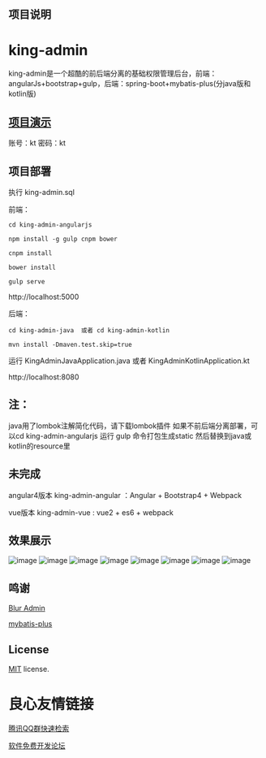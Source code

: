 ## 项目说明
# king-admin
king-admin是一个超酷的前后端分离的基础权限管理后台，前端：angularJs+bootstrap+gulp，后端：spring-boot+mybatis-plus(分java版和kotlin版)

## [项目演示](http://112.74.40.9)
账号：kt
密码：kt

## 项目部署

执行 king-admin.sql

前端：
```
cd king-admin-angularjs

npm install -g gulp cnpm bower

cnpm install

bower install

gulp serve
```
http://localhost:5000

后端：

```
cd king-admin-java  或者 cd king-admin-kotlin

mvn install -Dmaven.test.skip=true
```
运行 KingAdminJavaApplication.java 或者 KingAdminKotlinApplication.kt

http://localhost:8080

## 注：
java用了lombok注解简化代码，请下载lombok插件
如果不前后端分离部署，可以cd king-admin-angularjs 运行 gulp 命令打包生成static 
然后替换到java或kotlin的resource里

## 未完成
angular4版本
king-admin-angular ：Angular + Bootstrap4 + Webpack 

vue版本
king-admin-vue : vue2 + es6 + webpack

## 效果展示

![image](http://112.74.40.9//screenshots/login.png)
![image](http://112.74.40.9//screenshots/home.png)
![image](http://112.74.40.9//screenshots/userlist.png)
![image](http://112.74.40.9//screenshots/user.png)
![image](http://112.74.40.9//screenshots/role.png)
![image](http://112.74.40.9//screenshots/menu.png)
![image](http://112.74.40.9//screenshots/phone1.png)
![image](http://112.74.40.9//screenshots/phone2.png)


## 鸣谢

[Blur Admin](http://akveo.github.io/blur-admin/)

[mybatis-plus](https://git.oschina.net/baomidou/mybatis-plus)

## License
[MIT](LICENSE.txt) license.




 # 良心友情链接

[腾讯QQ群快速检索](http://u.720life.cn/s/8cf73f7c)

[软件免费开发论坛](http://u.720life.cn/s/bbb01dc0)